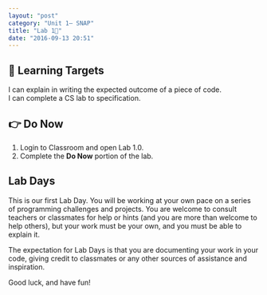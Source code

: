 ```yaml
---
layout: "post"
category: "Unit 1– SNAP"
title: "Lab 1⃣"
date: "2016-09-13 20:51"
---
```


## 🎯 Learning Targets
I can explain in writing the expected outcome of a piece of code.     
I can complete a CS lab to specification.    

## 👉 Do Now
1. Login to Classroom and open Lab 1.0.
2. Complete the **Do Now** portion of the lab.

## Lab Days

This is our first Lab Day. You will be working at your own pace on a series of programming challenges and projects. You are welcome to consult teachers or classmates for help or hints (and you are more than welcome to help others), but your work must be your own, and you must be able to explain it.

The expectation for Lab Days is that you are documenting your work in your code, giving credit to classmates or any other sources of assistance and inspiration.

Good luck, and have fun!
